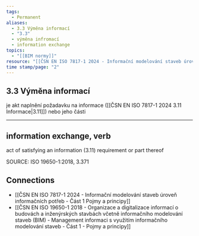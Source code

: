 ```yaml
---
tags:
  - Permanent
aliases:
  - 3.3 Výměna informací
  - "3.3"
  - výměna infromací
  - information exchange
topics:
  - "[[BIM normy]]"
resource: "[[ČSN EN ISO 7817-1 2024 - Informační modelování staveb úroveň informačních potřeb - Část 1 Pojmy a principy]]"
time stamp/page: "2"
---
```

## 3.3 Výměna informací
je akt naplnění požadavku na informace ([[ČSN EN ISO 7817-1 2024 3.11 Informace|3.11]]) nebo jeho části

---
## information exchange, verb

act of satisfying an information (3.11) requirement or part thereof

SOURCE: ISO 19650-1:2018, 3.371
## Connections

- [[ČSN EN ISO 7817-1 2024 - Informační modelování staveb úroveň informačních potřeb - Část 1 Pojmy a principy]]
- [[ČSN EN ISO 19650-1 2018 - Organizace a digitalizace informací o budovách a inženýrských stavbách včetně informačního modelování staveb (BIM) - Management informaci s využitím informačního modelování staveb - Část 1 - Pojmy a principy]]

